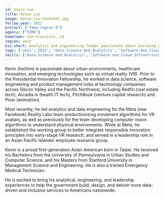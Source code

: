 ```yaml
---
id: kevin-luo
title: Kevin Luo
image: kevin-luo-headshot.jpg
fellow_year: 2022
project: ["fema-region-9"]
agency: ["FEMA"]
hometown: San Francisco, CA
region: west
bio_short: Analytics and engineering leader passionate about building products and teams.
tags: ['west','2022', 'Data_Science_And_Analytics', 'Software_And_Cloud_Infrastructure']
skills: ['Data Science and Analytics', 'Software and Cloud Infrastructure']
---
```

Kevin (he/him) is passionate about urban environments, healthcare innovation, and emerging technologies such as virtual reality (VR). Prior to the Presidential Innovation Fellowship, he worked in data science, software engineering and product management roles at technology companies across Silicon Valley and the Pacific Northwest, including Redfin (real estate tech), Arcadia.io (health IT tech), PitchBook (venture capital research) and Pixar (animation).

Most recently, he led analytics and data engineering for the Meta (nee Facebook) Reality Labs team productionizing movement algorithms for VR avatars, as well as previously for the team developing computer vision algorithms to understand physical environments. While at Meta, he established the working group to better integrate responsible innovation principles into early-stage VR research, and served in a leadership role in an Asian Pacific Islander employee resource group. 

Kevin is a proud first-generation Asian American born in Taipei. He received his Bachelors from the University of Pennsylvania in Urban Studies and Computer Science, and his Masters from Stanford University in Management Science and Engineering. He is also a trained Emergency Medical Technician.

He is excited to bring his analytical, engineering, and leadership experiences to help the government build, design, and deliver more data-driven and inclusive services to Americans nationwide.
